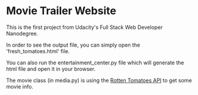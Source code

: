 # Movie Trailer Website

This is the first project from Udacity's Full Stack Web Developer Nanodegree.

In order to see the output file, you can simply open the 'fresh_tomatoes.html' file.

You can also run the entertainment_center.py file which will generate the html file and open it in your browser.

The movie class (in media.py) is using the [Rotten Tomatoes API](http://developer.rottentomatoes.com/docs) to get some movie info.
